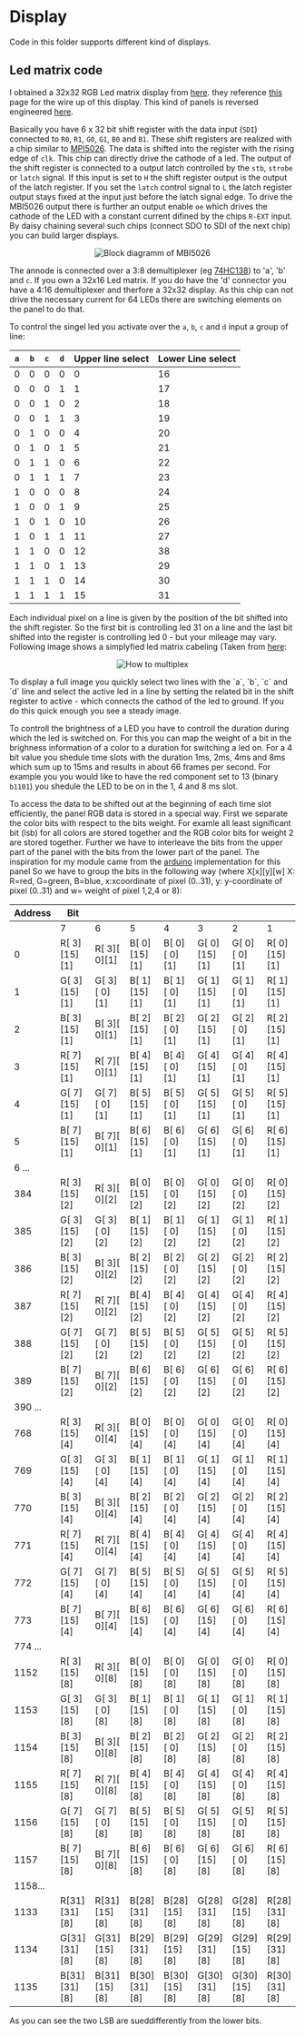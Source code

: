 # Display #

Code in this folder supports different kind of displays.

## Led matrix code ##
I obtained a 32x32 RGB Led matrix display from [here](http://www.play-zone.ch/de/bauteile/led/segmente-matrix/rgb-led-panel-32x32.html).
they reference [this](https://learn.sparkfun.com/tutorials/rgb-panel-hookup-guide) page for the wire up of this display. This kind of panels is reversed engineered [here](http://www.rayslogic.com/propeller/Programming/AdafruitRGB/AdafruitRGB.htm).

Basically you have 6 x 32 bit shift register with the data input (`SDI`) connected to `R0`, `R1`, `G0`, `G1`, `B0` and `B1`. These shift registers are realized with a chip similar to [MPI5026](http:/www.rayslogic.com/propeller/Programming/AdafruitRGB/MBI5026.pdf). The data is shifted into the register with the rising edge of `clk`. This chip can directly drive the cathode of a led. The output of the shift register is connected to a output latch controlled by the `stb`, `strobe` or `latch` signal. If this input is set to `H` the shift register output is the output of the latch register. If you set the `latch` control signal to `L` the latch register output stays fixed at the input just before the latch signal edge. To drive the MBI5026 output there is further an output enable `oe` which drives the cathode of the LED with a constant current difined by the chips `R-EXT` input. By daisy chaining several such chips (connect SDO to SDI of the next chip) you can build larger displays.
<p align="center">
  <img src="pic/MBI5026.png" alt="Block diagramm of MBI5026"/>
</p>

The annode is connected over a 3:8 demultiplexer (eg [74HC138](http://www.mouser.com/ds/2/405/sn74hc138-445126.pdf)) to 'a', 'b' and `c`. If you own a 32x16 Led matrix. If you do have the 'd' connector you have a 4:16 demultiplexer and therfore a 32x32 display. As this chip can not drive the necessary current for 64 LEDs there are switching elements on the panel to do that.

To control the singel led you activate over the `a`, `b`, `c` and `d` input a group of line:

 `a` | `b` | `c` | `d` | Upper line select | Lower Line select |
-----|-----|-----|-----|-------------------|-------------------|
  0  |  0  |  0  |  0  |        0          |        16         |
  0  |  0  |  0  |  1  |        1          |        17         |
  0  |  0  |  1  |  0  |        2          |        18         |
  0  |  0  |  1  |  1  |        3          |        19         |
  0  |  1  |  0  |  0  |        4          |        20         |
  0  |  1  |  0  |  1  |        5          |        21         |
  0  |  1  |  1  |  0  |        6          |        22         |
  0  |  1  |  1  |  1  |        7          |        23         |
  1  |  0  |  0  |  0  |        8          |        24         |
  1  |  0  |  0  |  1  |        9          |        25         |
  1  |  0  |  1  |  0  |       10          |        26         |
  1  |  0  |  1  |  1  |       11          |        27         |
  1  |  1  |  0  |  0  |       12          |        38         |
  1  |  1  |  0  |  1  |       13          |        29         |
  1  |  1  |  1  |  0  |       14          |        30         |
  1  |  1  |  1  |  1  |       15          |        31         |

Each individual pixel on a line is given by the position of the bit shifted into the shift register. So the first bit is controlling led 31 on a line and the last bit shifted into the register is controlling led 0 - but your mileage may vary. Following image shows a simplyfied led matrix cabeling (Taken from [here](http://www.tacticalcode.de/2013/01/led-matrix-theoretische-planung.html):

<p align="center">
  <img src="pic/multiplexmatrix.png" alt="How to multiplex"/>
</p>
To display a full image you quickly select two lines with the `a`, `b`, `c` and `d` line and select the active led in a line by setting the related bit in the shift register to active - which connects the cathod of the  led to ground. If you do this quick enough you see a steady image.

To controll the brightness of a LED you have to controll the duration during which the led is switched on. For this you can map the weight of a bit in the brighness information of a color to a duration for switching a led on. For a 4 bit value you shedule time slots with the duration 1ms, 2ms, 4ms and 8ms which sum up to 15ms and results in about 66 frames per second. For example you you would like to have the red component set to 13 (binary `b1101`) you shedule the LED to be on in the 1, 4 and 8 ms slot. 

To access the data to be shifted out at the beginning of each time slot efficiently, the panel RGB data is stored in a special way. First we separate the color bits with respect to the bits weight. For examle all least significant bit (lsb) for all colors are stored together and the RGB color bits for weight 2 are stored together. Further we have to interleave the bits from the upper part of the panel with the bits from the lower part of the panel. The inspiration for my module came from the [arduino](https://github.com/adafruit/RGB-matrix-Panel/blob/master/RGBmatrixPanel.cpp) implementation for this panel So we have to group the bits in the following way (where X[x][y][w] X: R=red, G=green, B=blue, x:xcoordinate of pixel (0..31), y: y-coordinate of pixel (0..31) and w= weight of pixel 1,2,4 or 8):

Address           |   Bit ||||||||
------------------|--------------|--------------|--------------|--------------|--------------|--------------|--------------|--------------|
                  | 7            | 6            | 5            | 4            | 3            | 2            | 1            | 0            |
0                 | R[ 3][15][1] | R[ 3][ 0][1] | B[ 0][15][1] | B[ 0][ 0][1] | G[ 0][15][1] | G[ 0][ 0][1] | R[ 0][15][1] | R[ 0][ 0][1] | 
1                 | G[ 3][15][1] | G[ 3][ 0][1] | B[ 1][15][1] | B[ 1][ 0][1] | G[ 1][15][1] | G[ 1][ 0][1] | R[ 1][15][1] | R[ 1][ 0][1] | 
2                 | B[ 3][15][1] | B[ 3][ 0][1] | B[ 2][15][1] | B[ 2][ 0][1] | G[ 2][15][1] | G[ 2][ 0][1] | R[ 2][15][1] | R[ 2][ 0][1] | 
3                 | R[ 7][15][1] | R[ 7][ 0][1] | B[ 4][15][1] | B[ 4][ 0][1] | G[ 4][15][1] | G[ 4][ 0][1] | R[ 4][15][1] | R[ 4][ 0][1] | 
4                 | G[ 7][15][1] | G[ 7][ 0][1] | B[ 5][15][1] | B[ 5][ 0][1] | G[ 5][15][1] | G[ 5][ 0][1] | R[ 5][15][1] | R[ 5][ 0][1] | 
5                 | B[ 7][15][1] | B[ 7][ 0][1] | B[ 6][15][1] | B[ 6][ 0][1] | G[ 6][15][1] | G[ 6][ 0][1] | R[ 6][15][1] | R[ 6][ 0][1] | 
6 ...|   ||||||||             
384               | R[ 3][15][2] | R[ 3][ 0][2] | B[ 0][15][2] | B[ 0][ 0][2] | G[ 0][15][2] | G[ 0][ 0][2] | R[ 0][15][2] | R[ 0][ 0][2] | 
385               | G[ 3][15][2] | G[ 3][ 0][2] | B[ 1][15][2] | B[ 1][ 0][2] | G[ 1][15][2] | G[ 1][ 0][2] | R[ 1][15][2] | R[ 1][ 0][2] | 
386               | B[ 3][15][2] | B[ 3][ 0][2] | B[ 2][15][2] | B[ 2][ 0][2] | G[ 2][15][2] | G[ 2][ 0][2] | R[ 2][15][2] | R[ 2][ 0][2] | 
387               | R[ 7][15][2] | R[ 7][ 0][2] | B[ 4][15][2] | B[ 4][ 0][2] | G[ 4][15][2] | G[ 4][ 0][2] | R[ 4][15][2] | R[ 4][ 0][2] | 
388               | G[ 7][15][2] | G[ 7][ 0][2] | B[ 5][15][2] | B[ 5][ 0][2] | G[ 5][15][2] | G[ 5][ 0][2] | R[ 5][15][2] | R[ 5][ 0][2] | 
389               | B[ 7][15][2] | B[ 7][ 0][2] | B[ 6][15][2] | B[ 6][ 0][2] | G[ 6][15][2] | G[ 6][ 0][2] | R[ 6][15][2] | R[ 6][ 0][2] | 
390 ...|   ||||||||           
768               | R[ 3][15][4] | R[ 3][ 0][4] | B[ 0][15][4] | B[ 0][ 0][4] | G[ 0][15][4] | G[ 0][ 0][4] | R[ 0][15][4] | R[ 0][ 0][4] | 
769               | G[ 3][15][4] | G[ 3][ 0][4] | B[ 1][15][4] | B[ 1][ 0][4] | G[ 1][15][4] | G[ 1][ 0][4] | R[ 1][15][4] | R[ 1][ 0][4] | 
770               | B[ 3][15][4] | B[ 3][ 0][4] | B[ 2][15][4] | B[ 2][ 0][4] | G[ 2][15][4] | G[ 2][ 0][4] | R[ 2][15][4] | R[ 2][ 0][4] | 
771               | R[ 7][15][4] | R[ 7][ 0][4] | B[ 4][15][4] | B[ 4][ 0][4] | G[ 4][15][4] | G[ 4][ 0][4] | R[ 4][15][4] | R[ 4][ 0][4] | 
772               | G[ 7][15][4] | G[ 7][ 0][4] | B[ 5][15][4] | B[ 5][ 0][4] | G[ 5][15][4] | G[ 5][ 0][4] | R[ 5][15][4] | R[ 5][ 0][4] | 
773               | B[ 7][15][4] | B[ 7][ 0][4] | B[ 6][15][4] | B[ 6][ 0][4] | G[ 6][15][4] | G[ 6][ 0][4] | R[ 6][15][4] | R[ 6][ 0][4] | 
774 ...|   ||||||||
1152              | R[ 3][15][8] | R[ 3][ 0][8] | B[ 0][15][8] | B[ 0][ 0][8] | G[ 0][15][8] | G[ 0][ 0][8] | R[ 0][15][8] | R[ 0][ 0][8] | 
1153              | G[ 3][15][8] | G[ 3][ 0][8] | B[ 1][15][8] | B[ 1][ 0][8] | G[ 1][15][8] | G[ 1][ 0][8] | R[ 1][15][8] | R[ 1][ 0][8] | 
1154              | B[ 3][15][8] | B[ 3][ 0][8] | B[ 2][15][8] | B[ 2][ 0][8] | G[ 2][15][8] | G[ 2][ 0][8] | R[ 2][15][8] | R[ 2][ 0][8] | 
1155              | R[ 7][15][8] | R[ 7][ 0][8] | B[ 4][15][8] | B[ 4][ 0][8] | G[ 4][15][8] | G[ 4][ 0][8] | R[ 4][15][8] | R[ 4][ 0][8] | 
1156              | G[ 7][15][8] | G[ 7][ 0][8] | B[ 5][15][8] | B[ 5][ 0][8] | G[ 5][15][8] | G[ 5][ 0][8] | R[ 5][15][8] | R[ 5][ 0][8] | 
1157              | B[ 7][15][8] | B[ 7][ 0][8] | B[ 6][15][8] | B[ 6][ 0][8] | G[ 6][15][8] | G[ 6][ 0][8] | R[ 6][15][8] | R[ 6][ 0][8] | 
1158...|   ||||||||
1133              | R[31][31][8] | R[31][15][8] | B[28][31][8] | B[28][15][8] | G[28][31][8] | G[28][15][8] | R[28][31][8] | R[28][15][8] | 
1134              | G[31][31][8] | G[31][15][8] | B[29][31][8] | B[29][15][8] | G[29][31][8] | G[29][15][8] | R[29][31][8] | R[29][15][8] | 
1135              | B[31][31][8] | B[31][15][8] | B[30][31][8] | B[30][15][8] | G[30][31][8] | G[30][15][8] | R[30][31][8] | R[30][15][8] | 


As you can see the two LSB are sueddifferently from the lower bits. 



